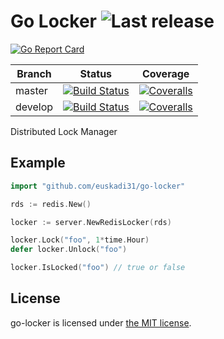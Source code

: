 Go Locker ![Last release](https://img.shields.io/github/release/euskadi31/go-locker.svg)
=========

[![Go Report Card](https://goreportcard.com/badge/github.com/euskadi31/go-locker)](https://goreportcard.com/report/github.com/euskadi31/go-locker)

| Branch  | Status | Coverage |
|---------|--------|----------|
| master  | [![Build Status](https://img.shields.io/travis/euskadi31/go-locker/master.svg)](https://travis-ci.org/euskadi31/go-locker) | [![Coveralls](https://img.shields.io/coveralls/euskadi31/go-locker/master.svg)](https://coveralls.io/github/euskadi31/go-locker?branch=master) |
| develop | [![Build Status](https://img.shields.io/travis/euskadi31/go-locker/develop.svg)](https://travis-ci.org/euskadi31/go-locker) | [![Coveralls](https://img.shields.io/coveralls/euskadi31/go-locker/develop.svg)](https://coveralls.io/github/euskadi31/go-locker?branch=develop) |

Distributed Lock Manager

## Example

```go
import "github.com/euskadi31/go-locker"

rds := redis.New()

locker := server.NewRedisLocker(rds)

locker.Lock("foo", 1*time.Hour)
defer locker.Unlock("foo")

locker.IsLocked("foo") // true or false

```


## License

go-locker is licensed under [the MIT license](LICENSE.md).

